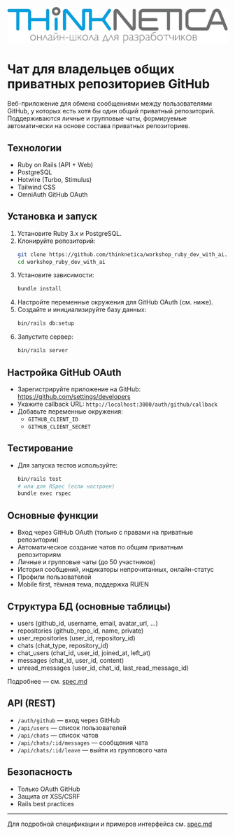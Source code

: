 ![Thinknetica](public/thinknetika_logo.png)

# Чат для владельцев общих приватных репозиториев GitHub

Веб-приложение для обмена сообщениями между пользователями GitHub, у которых есть хотя бы один общий приватный репозиторий. Поддерживаются личные и групповые чаты, формируемые автоматически на основе состава приватных репозиториев.

## Технологии
- Ruby on Rails (API + Web)
- PostgreSQL
- Hotwire (Turbo, Stimulus)
- Tailwind CSS
- OmniAuth GitHub OAuth

## Установка и запуск
1. Установите Ruby 3.x и PostgreSQL.
2. Клонируйте репозиторий:
   ```sh
   git clone https://github.com/thinknetica/workshop_ruby_dev_with_ai.git
   cd workshop_ruby_dev_with_ai
   ```
3. Установите зависимости:
   ```sh
   bundle install
   ```
4. Настройте переменные окружения для GitHub OAuth (см. ниже).
5. Создайте и инициализируйте базу данных:
   ```sh
   bin/rails db:setup
   ```
6. Запустите сервер:
   ```sh
   bin/rails server
   ```

## Настройка GitHub OAuth
- Зарегистрируйте приложение на GitHub: https://github.com/settings/developers
- Укажите callback URL: `http://localhost:3000/auth/github/callback`
- Добавьте переменные окружения:
  - `GITHUB_CLIENT_ID`
  - `GITHUB_CLIENT_SECRET`

## Тестирование
- Для запуска тестов используйте:
  ```sh
  bin/rails test
  # или для RSpec (если настроен)
  bundle exec rspec
  ```

## Основные функции
- Вход через GitHub OAuth (только с правами на приватные репозитории)
- Автоматическое создание чатов по общим приватным репозиториям
- Личные и групповые чаты (до 50 участников)
- История сообщений, индикаторы непрочитанных, онлайн-статус
- Профили пользователей
- Mobile first, тёмная тема, поддержка RU/EN

## Структура БД (основные таблицы)
- users (github_id, username, email, avatar_url, ...)
- repositories (github_repo_id, name, private)
- user_repositories (user_id, repository_id)
- chats (chat_type, repository_id)
- chat_users (chat_id, user_id, joined_at, left_at)
- messages (chat_id, user_id, content)
- unread_messages (user_id, chat_id, last_read_message_id)

Подробнее — см. [spec.md](spec.md)

## API (REST)
- `/auth/github` — вход через GitHub
- `/api/users` — список пользователей
- `/api/chats` — список чатов
- `/api/chats/:id/messages` — сообщения чата
- `/api/chats/:id/leave` — выйти из группового чата

## Безопасность
- Только OAuth GitHub
- Защита от XSS/CSRF
- Rails best practices

---

Для подробной спецификации и примеров интерфейса см. [spec.md](spec.md)

